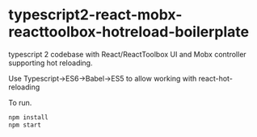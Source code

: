 # typescript2-react-mobx-reacttoolbox-hotreload-boilerplate
typescript 2 codebase with React/ReactToolbox UI and Mobx controller supporting hot reloading.

Use Typescript->ES6->Babel->ES5 to allow working with react-hot-reloading

To run.
```js
npm install
npm start
```